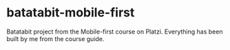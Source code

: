 # batatabit-mobile-first
Batatabit project from the Mobile-first course on Platzi. Everything has been built by me from the course guide.
